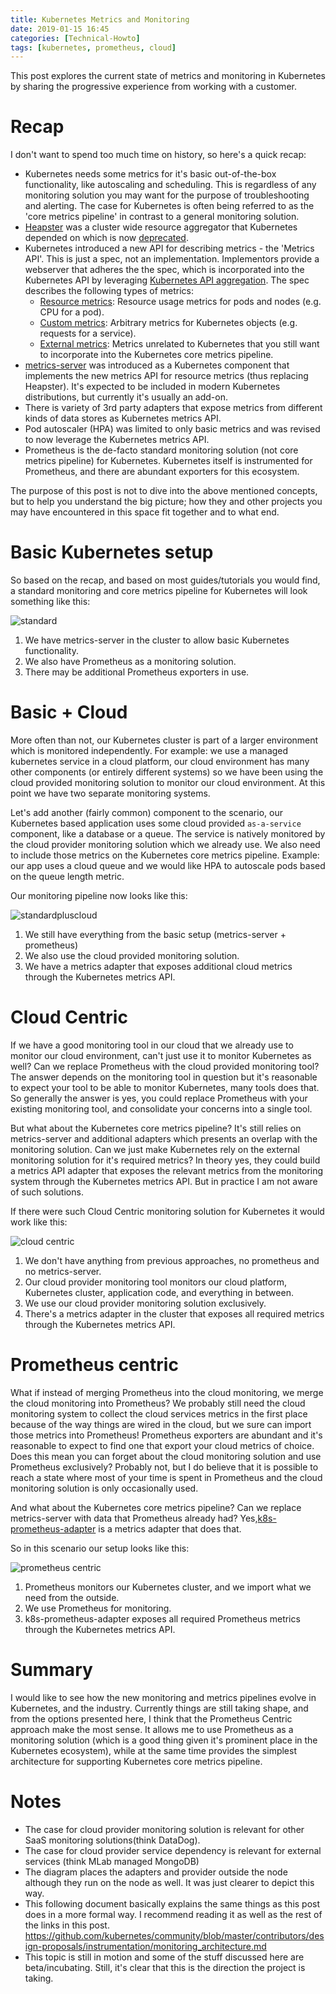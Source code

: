 ```yaml
---
title: Kubernetes Metrics and Monitoring
date: 2019-01-15 16:45
categories: [Technical-Howto]
tags: [kubernetes, prometheus, cloud]
---
```


This post explores the current state of metrics and monitoring in Kubernetes by sharing the progressive experience from working with a customer.

# Recap
I don't want to spend too much time on history, so here's a quick recap:

- Kubernetes needs some metrics for it's basic out-of-the-box functionality, like autoscaling and scheduling. This is regardless of any monitoring solution you may want for the purpose of troubleshooting and alerting. The case for Kubernetes is often being referred to as the 'core metrics pipeline' in contrast to a general monitoring solution.
- [Heapster](https://github.com/kubernetes-retired/heapster) was a cluster wide resource aggregator that Kubernetes depended on which is now [deprecated](https://github.com/kubernetes-retired/heapster/blob/master/docs/deprecation.md).
- Kubernetes introduced a new API for describing metrics - the 'Metrics API'. This is just a spec, not an implementation. Implementors provide a webserver that adheres the the spec, which is incorporated into the Kubernetes API by leveraging [Kubernetes API aggregation](https://kubernetes.io/docs/concepts/extend-kubernetes/api-extension/apiserver-aggregation). The spec describes the following types of metrics:
  - [Resource metrics](https://github.com/kubernetes/community/blob/master/contributors/design-proposals/instrumentation/resource-metrics-api.md): Resource usage metrics for pods and nodes (e.g. CPU for a pod). 
  - [Custom metrics](https://github.com/kubernetes/community/blob/master/contributors/design-proposals/instrumentation/custom-metrics-api.md): Arbitrary metrics for Kubernetes objects (e.g. requests for a service). 
  - [External metrics](https://github.com/kubernetes/community/blob/master/contributors/design-proposals/instrumentation/external-metrics-api.md): Metrics unrelated to Kubernetes that you still want to incorporate into the Kubernetes core metrics pipeline.
- [metrics-server](https://github.com/kubernetes-incubator/metrics-server) was introduced as a Kubernetes component that implements the new metrics API for resource metrics (thus replacing Heapster). It's expected to be included in modern Kubernetes distributions, but currently it's usually an add-on.
- There is variety of 3rd party adapters that expose metrics from different kinds of data stores as Kubernetes metrics API.
- Pod autoscaler (HPA) was limited to only basic metrics and was revised to now leverage the Kubernetes metrics API.
- Prometheus is the de-facto standard monitoring solution (not core metrics pipeline) for Kubernetes. Kubernetes itself is instrumented for Prometheus, and there are abundant exporters for this ecosystem.

The purpose of this post is not to dive into the above mentioned concepts, but to help you understand the big picture; how they and other projects you may have encountered in this space fit together and to what end.

# Basic Kubernetes setup

So based on the recap, and based on most guides/tutorials you would find, a standard monitoring and core metrics pipeline for Kubernetes will look something like this:

![standard](/images/2019-01-15-kubernetes-metrics-and-monitoring_1.png)

1. We have metrics-server in the cluster to allow basic Kubernetes functionality.
2. We also have Prometheus as a monitoring solution.
3. There may be additional Prometheus exporters in use.

# Basic + Cloud

More often than not, our Kubernetes cluster is part of a larger environment which is monitored independently. For example: we use a managed kubernetes service in a cloud platform, our cloud environment has many other components (or entirely different systems) so we have been using the cloud provided monitoring solution to monitor our cloud environment. At this point we have two separate monitoring systems.

Let's add another (fairly common) component to the scenario, our Kubernetes based application uses some cloud provided `as-a-service` component, like a database or a queue. The service is natively monitored by the cloud provider monitoring solution which we already use. We also need to include those metrics on the Kubernetes core metrics pipeline. Example: our app uses a cloud queue and we would like HPA to autoscale pods based on the queue length metric.

Our monitoring pipeline now looks like this:

![standardpluscloud](/images/2019-01-15-kubernetes-metrics-and-monitoring_2.png)

1. We still have everything from the basic setup (metrics-server + prometheus)
2. We also use the cloud provided monitoring solution.
3. We have a metrics adapter that exposes additional cloud metrics through the Kubernetes metrics API.

# Cloud Centric

If we have a good monitoring tool in our cloud that we already use to monitor our cloud environment, can't just use it to monitor Kubernetes as well? Can we replace Prometheus with the cloud provided monitoring tool? The answer depends on the monitoring tool in question but it's reasonable to expect your tool to be able to monitor Kubernetes, many tools does that. So generally the answer is yes, you could replace Prometheus with your existing monitoring tool, and consolidate your concerns into a single tool.

But what about the Kubernetes core metrics pipeline? It's still relies on metrics-server and additional adapters which presents an overlap with the monitoring solution. Can we just make Kubernetes rely on the external monitoring solution for it's required metrics? In theory yes, they could build a metrics API adapter that exposes the relevant metrics from the monitoring system through the Kubernetes metrics API. But in practice I am not aware of such solutions.

If there were such Cloud Centric monitoring solution for Kubernetes it would work like this:

![cloud centric](/images/2019-01-15-kubernetes-metrics-and-monitoring_3.png)

1. We don't have anything from previous approaches, no prometheus and no metrics-server.
2. Our cloud provider monitoring tool monitors our cloud platform, Kubernetes cluster, application code, and everything in between.
3. We use our cloud provider monitoring solution exclusively.
4. There's a metrics adapter in the cluster that exposes all required metrics through the Kubernetes metrics API.

# Prometheus centric

What if instead of merging Prometheus into the cloud monitoring, we merge the cloud monitoring into Prometheus? We probably still need the cloud monitoring system to collect the cloud services metrics in the first place because of the way things are wired in the cloud, but we sure can import those metrics into Prometheus! Prometheus exporters are abundant and it's reasonable to expect to find one that export your cloud metrics of choice.  
Does this mean you can forget about the cloud monitoring solution and use Prometheus exclusively? Probably not, but I do believe that it is possible to reach a state where most of your time is spent in Prometheus and the cloud monitoring solution is only occasionally used.

And what about the Kubernetes core metrics pipeline? Can we replace metrics-server with data that Prometheus already had? Yes,[k8s-prometheus-adapter](https://github.com/DirectXMan12/k8s-prometheus-adapter) is a metrics adapter that does that. 

So in this scenario our setup looks like this:

![prometheus centric](/images/2019-01-15-kubernetes-metrics-and-monitoring_4.png)

1. Prometheus monitors our Kubernetes cluster, and we import what we need from the outside.
2. We use Prometheus for monitoring.
3. k8s-prometheus-adapter exposes all required Prometheus metrics through the Kubernetes metrics API.
 
# Summary

I would like to see how the new monitoring and metrics pipelines evolve in Kubernetes, and the industry. Currently things are still taking shape, and from the options presented here, I think that the Prometheus Centric approach make the most sense. It allows me to use Prometheus as a monitoring solution (which is a good thing given it's prominent place in the Kubernetes ecosystem), while at the same time provides the simplest architecture for supporting Kubernetes core metrics pipeline.

 # Notes

 - The case for cloud provider monitoring solution is relevant for other SaaS monitoring solutions(think DataDog).
 - The case for cloud provider service dependency is relevant for external services (think MLab managed MongoDB)
 - The diagram places the adapters and provider outside the node although they run on the node as well. It was just clearer to depict this way.
 - This following document basically explains the same things as this post does in a more formal way. I recommend reading it as well as the rest of the links in this post.
https://github.com/kubernetes/community/blob/master/contributors/design-proposals/instrumentation/monitoring_architecture.md
- This topic is still in motion and some of the stuff discussed here are beta/incubating. Still, it's clear that this is the direction the project is taking.